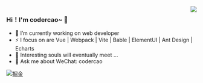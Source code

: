 <img align="right" src="https://github-readme-stats.vercel.app/api?username=HongqingCao&show_icons=true&icon_color=805AD5&text_color=718096&bg_color=ffffff&hide_title=true" />

### Hi！I'm codercao~ 👋

- 🔭 I’m currently working on web developer
- ⚡ I focus on are Vue | Webpack | Vite | Bable | ElementUI | Ant Design | Echarts
- 👯 Interesting souls will eventually meet ...
- 💬 Ask me about  WeChat: codercao

[![掘金](https://lf3-cdn-tos.bytescm.com/obj/static/xitu_juejin_web/e08da34488b114bd4c665ba2fa520a31.svg)](https://juejin.cn/user/78820566386071/posts)